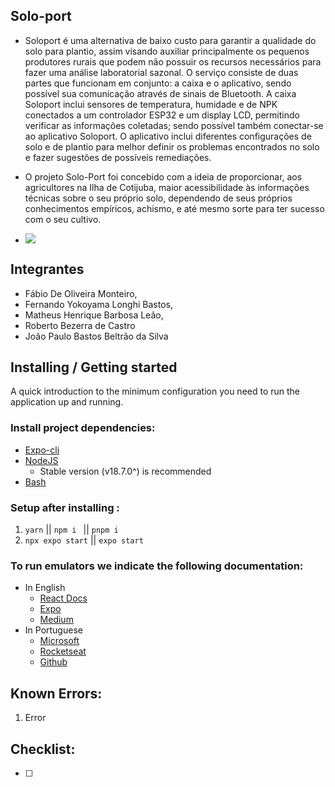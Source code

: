## Solo-port
  
- Soloport é uma alternativa de baixo custo para garantir a qualidade do solo para plantio, assim visando auxiliar principalmente os pequenos produtores rurais que podem não possuir os recursos necessários para fazer uma análise laboratorial sazonal. O serviço consiste de duas partes que funcionam em conjunto: a caixa e o aplicativo, sendo possível sua comunicação através de sinais de Bluetooth. A caixa Soloport inclui sensores de temperatura, humidade e de NPK conectados a um controlador ESP32 e um display LCD, permitindo verificar as informações coletadas; sendo possível também conectar-se ao aplicativo Soloport. O aplicativo inclui diferentes configurações de solo e de plantio para melhor definir os problemas encontrados no solo e fazer sugestões de possíveis remediações.

- 	O projeto Solo-Port foi concebido com a ideia de proporcionar, aos agricultores na Ilha de Cotijuba, maior acessibilidade às informações técnicas sobre o seu próprio solo, dependendo de seus próprios conhecimentos empíricos, achismo, e até mesmo sorte para ter sucesso com o seu cultivo. 

- ![](https://pandao.github.io/editor.md/examples/images/4.jpg)

## Integrantes 


- Fábio De Oliveira Monteiro,
- Fernando Yokoyama Longhi Bastos,
- Matheus Henrique Barbosa Leão,
- Roberto Bezerra de Castro
- João Paulo Bastos Beltrão da Silva


## Installing / Getting started

A quick introduction to the minimum configuration you need to run the application up and running.

### Install project dependencies:

-   [Expo-cli](https://docs.expo.dev/get-started/installation/)
-   [NodeJS](https://nodejs.org/)
    -   Stable version (v18.7.0^) is recommended
-   [Bash](https://git-scm.com/downloads)

### Setup after installing :

1. `yarn` || `npm i ` || `pnpm i`
2. `npx expo start` || `expo start`

### To run emulators we indicate the following documentation:

-   In English
    -   [React Docs](https://reactnative.dev/docs/0.66/environment-setup)
    -   [Expo](https://docs.expo.dev/workflow/android-studio-emulator/)
    -   [Medium](https://randerson112358.medium.com/setup-react-native-environment-for-ios-97bf7faadf77)
-   In Portuguese
    -   [Microsoft](https://docs.microsoft.com/pt-br/windows/dev-environment/javascript/react-native-for-android)
    -   [Rocketseat](https://react-native.rocketseat.dev/ "https://react-native.rocketseat.dev/")
    -   [Github](https://github.com/AnthonyMRodrigues/docsreactnative/blob/master/docs/GettingStartedPortuguese.md)

## Known Errors:

1. Error

## Checklist:

-   [ ]
